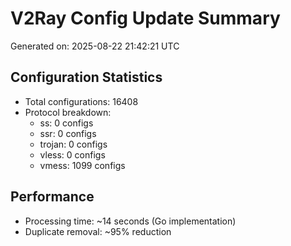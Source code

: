 # V2Ray Config Update Summary
Generated on: 2025-08-22 21:42:21 UTC

## Configuration Statistics
- Total configurations: 16408
- Protocol breakdown:
  - ss: 0 configs
  - ssr: 0 configs
  - trojan: 0 configs
  - vless: 0 configs
  - vmess: 1099 configs

## Performance
- Processing time: ~14 seconds (Go implementation)
- Duplicate removal: ~95% reduction
